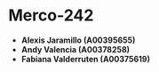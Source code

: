 # Merco-242

- **Alexis Jaramillo (A00395655)**
- **Andy Valencia (A00378258)**
- **Fabiana Valderruten (A00375619)**
